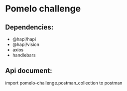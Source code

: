 # Pomelo challenge
## Dependencies:
- @hapi/hapi
- @hapi/vision
- axios
- handlebars
## Api document:
import pomelo-challenge.postman_collection to postman